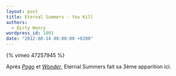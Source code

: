 ```yaml
---
layout: post
title: Eternal Summers - You Kill
authors:
  - Dirty Henry
wordpress_id: 1091
date: "2012-08-14 08:00:00 +0200"
---
```


{% vimeo 47257945 %}

Après [*Pogo*](791) et [_Wonder_](1055), Eternal Summers fait sa 3ème apparition
ici.
